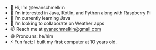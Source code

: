 - 👋 Hi, I’m @evanschmelkin
- 👀 I’m interested in Java, Kotlin, and Python along with Raspberry Pi
- 🌱 I’m currently learning Java
- 💞️ I’m looking to collaborate on Weather apps
- 📫 Reach me at evanschmelkin@gmail.com
- 😄 Pronouns: he/him
- ⚡ Fun fact: I built my first computer at 10 years old.

<!---
evanschmelkin/evanschmelkin is a ✨ special ✨ repository because its `README.md` (this file) appears on your GitHub profile.
You can click the Preview link to take a look at your changes.
--->
